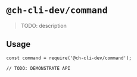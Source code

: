 # `@ch-cli-dev/command`

> TODO: description

## Usage

```
const command = require('@ch-cli-dev/command');

// TODO: DEMONSTRATE API
```
